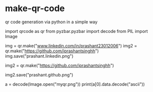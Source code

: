 # make-qr-code
qr code generation via python in a simple way



import qrcode as qr
from pyzbar.pyzbar import decode
from PIL import Image


img = qr.make("www.linkedin.com/in/prashant23012006")
img2 = qr.make("https://github.com/iprashantsinghh")
img.save("prashant.linkedin.png")

img2 = qr.make("https://github.com/iprashantsinghh")

img2.save("prashant.github.png")


a = decode(Image.open("myqr.png"))
print(a[0].data.decode("ascii"))


